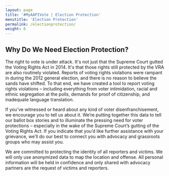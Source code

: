 ```yaml
---
layout: page
title: '#MyAAPIVote | Election Protection'
menutitle: 'Election Protection'
permalink: /electionprotection/
weight: 6
---
```

## Why Do We Need Election Protection?

The right to vote is under attack. It's not just that the Supreme Court gutted the Voting Rights Act in 2014. It's that those rights still protected by the VRA are also routinely violated. Reports of voting rights violations were rampant in during the 2012 general election, and there is no reason to believe the sands have shifted. To that end, we have created a tool to report voting rights violations – including everything from voter intimidation, racial and ethnic segregation at the polls, demands for proof of citizenship, and inadequate language translation. 

If you’ve witnessed or heard about any kind of voter disenfranchisement, we encourage you to tell us about it. We’re putting together this data to tell our ballot box stories and to illuminate the pressing need for voter protections – especially in the wake of the Supreme Court’s gutting of the Voting Rights Act. If you indicate that you’d like further assistance with your grievance, we’ll do our best to connect you with advocacy and grassroots groups who may assist you.

We are committed to protecting the identity of all reporters and victims. We will only use anonymized data to map the location and offense. All personal information will be held in confidence and only shared with advocacy partners are the request of victims and reporters.